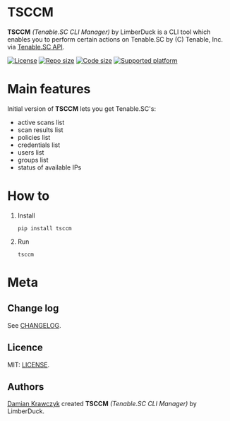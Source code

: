 # TSCCM

**TSCCM** *(Tenable.SC CLI Manager)* by LimberDuck is a CLI tool which enables you to perform certain actions on Tenable.SC by (C) Tenable, Inc. via [Tenable.SC API](https://docs.tenable.com/tenablesc/api).

[![License](https://img.shields.io/github/license/LimberDuck/tsccm.svg)](https://github.com/LimberDuck/tsccm/blob/master/LICENSE) [![Repo size](https://img.shields.io/github/repo-size/LimberDuck/tsccm.svg)](https://github.com/LimberDuck/tsccm) [![Code size](https://img.shields.io/github/languages/code-size/LimberDuck/tsccm.svg)](https://github.com/LimberDuck/tsccm) [![Supported platform](https://img.shields.io/badge/platform-windows%20%7C%20macos%20%7C%20linux-lightgrey.svg)](https://github.com/LimberDuck/tsccm)


Main features
=============

Initial version of **TSCCM** lets you get Tenable.SC's:
* active scans list
* scan results list
* policies list
* credentials list  
* users list
* groups list
* status of available IPs


How to
======

1. Install
    
    `pip install tsccm`

2. Run

    `tsccm`

Meta
====

Change log
----------

See [CHANGELOG].


Licence
-------

MIT: [LICENSE].


Authors
-------

[Damian Krawczyk] created **TSCCM** *(Tenable.SC CLI Manager)* by LimberDuck.

[Damian Krawczyk]: https://damiankrawczyk.com

[CHANGELOG]: https://github.com/LimberDuck/tsccm/blob/master/CHANGELOG.md
[LICENSE]: https://github.com/LimberDuck/tsccm/blob/master/LICENSE


